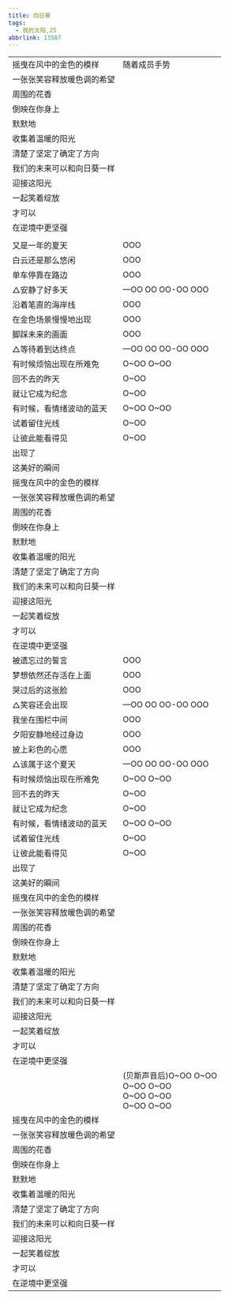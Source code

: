 ```yaml
---
title: 向日葵
tags:
  - 我的太阳,25
abbrlink: 13587
---
```

|      |      |
|--|--|
|摇曳在风中的金色的模样|随着成员手势|
|一张张笑容释放暖色调的希望|      |
|周围的花香|      |
|倒映在你身上|      |
|默默地|      |
|收集着温暖的阳光|      |
|清楚了坚定了确定了方向|      |
|我们的未来可以和向日葵一样|      |
|迎接这阳光|      |
|一起笑着绽放|      |
|才可以|      |
|在逆境中更坚强|      |
|      |      |
|又是一年的夏天|OOO|
|白云还是那么悠闲|OOO|
|单车停靠在路边|OOO|
|△安静了好多天|—OO OO OO-OO OOO|
|沿着笔直的海岸线|OOO|
|在金色场景慢慢地出现|OOO|
|脚踩未来的画面|OOO|
|△等待着到达终点|—OO OO OO-OO OOO|
|有时候烦恼出现在所难免|O~OO O~OO|
|回不去的昨天|O~OO|
|就让它成为纪念|O~OO|
|有时候，看情绪波动的蓝天|O~OO O~OO|
|试着留住光线|O~OO|
|让彼此能看得见|O~OO|
|出现了|      |
|这美好的瞬间|      |
|摇曳在风中的金色的模样|      |
|一张张笑容释放暖色调的希望|      |
|周围的花香|      |
|倒映在你身上|      |
|默默地|      |
|收集着温暖的阳光|      |
|清楚了坚定了确定了方向|      |
|我们的未来可以和向日葵一样|      |
|迎接这阳光|      |
|一起笑着绽放|      |
|才可以|      |
|在逆境中更坚强|      |
|被遗忘过的誓言|OOO|
|梦想依然还存活在上面|OOO|
|哭过后的这张脸|OOO|
|△笑容还会出现|—OO OO OO-OO OOO|
|我坐在围栏中间|OOO|
|夕阳安静地经过身边|OOO|
|披上彩色的心愿|OOO|
|△该属于这个夏天|—OO OO OO-OO OOO|
|有时候烦恼出现在所难免|O~OO O~OO|
|回不去的昨天|O~OO|
|就让它成为纪念|O~OO|
|有时候，看情绪波动的蓝天|O~OO O~OO|
|试着留住光线|O~OO|
|让彼此能看得见|O~OO|
|出现了|      |
|这美好的瞬间|      |
|摇曳在风中的金色的模样|      |
|一张张笑容释放暖色调的希望|      |
|周围的花香|      |
|倒映在你身上|      |
|默默地|      |
|收集着温暖的阳光|      |
|清楚了坚定了确定了方向|      |
|我们的未来可以和向日葵一样|      |
|迎接这阳光|      |
|一起笑着绽放|      |
|才可以|      |
|在逆境中更坚强|      |
|      |(贝斯声音后)O~OO O~OO<br>O~OO O~OO<br>O~OO O~OO<br>O~OO O~OO|
|摇曳在风中的金色的模样|      |
|一张张笑容释放暖色调的希望|      |
|周围的花香|      |
|倒映在你身上|      |
|默默地|      |
|收集着温暖的阳光|      |
|清楚了坚定了确定了方向|      |
|我们的未来可以和向日葵一样|      |
|迎接这阳光|      |
|一起笑着绽放|      |
|才可以|      |
|在逆境中更坚强|      |